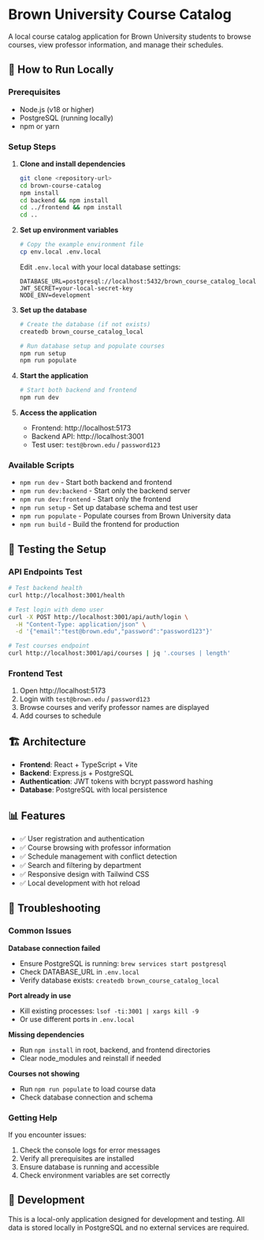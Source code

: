 # Brown University Course Catalog

A local course catalog application for Brown University students to browse courses, view professor information, and manage their schedules.

## 🚀 How to Run Locally

### Prerequisites
- Node.js (v18 or higher)
- PostgreSQL (running locally)
- npm or yarn

### Setup Steps

1. **Clone and install dependencies**
   ```bash
   git clone <repository-url>
   cd brown-course-catalog
   npm install
   cd backend && npm install
   cd ../frontend && npm install
   cd ..
   ```

2. **Set up environment variables**
   ```bash
   # Copy the example environment file
   cp env.local .env.local
   ```
   
   Edit `.env.local` with your local database settings:
   ```
   DATABASE_URL=postgresql://localhost:5432/brown_course_catalog_local
   JWT_SECRET=your-local-secret-key
   NODE_ENV=development
   ```

3. **Set up the database**
   ```bash
   # Create the database (if not exists)
   createdb brown_course_catalog_local
   
   # Run database setup and populate courses
   npm run setup
   npm run populate
   ```

4. **Start the application**
   ```bash
   # Start both backend and frontend
   npm run dev
   ```

5. **Access the application**
   - Frontend: http://localhost:5173
   - Backend API: http://localhost:3001
   - Test user: `test@brown.edu` / `password123`

### Available Scripts

- `npm run dev` - Start both backend and frontend
- `npm run dev:backend` - Start only the backend server
- `npm run dev:frontend` - Start only the frontend
- `npm run setup` - Set up database schema and test user
- `npm run populate` - Populate courses from Brown University data
- `npm run build` - Build the frontend for production

## 🧪 Testing the Setup

### API Endpoints Test
```bash
# Test backend health
curl http://localhost:3001/health

# Test login with demo user
curl -X POST http://localhost:3001/api/auth/login \
  -H "Content-Type: application/json" \
  -d '{"email":"test@brown.edu","password":"password123"}'

# Test courses endpoint
curl http://localhost:3001/api/courses | jq '.courses | length'
```

### Frontend Test
1. Open http://localhost:5173
2. Login with `test@brown.edu` / `password123`
3. Browse courses and verify professor names are displayed
4. Add courses to schedule

## 🏗️ Architecture

- **Frontend**: React + TypeScript + Vite
- **Backend**: Express.js + PostgreSQL
- **Authentication**: JWT tokens with bcrypt password hashing
- **Database**: PostgreSQL with local persistence

## 📊 Features

- ✅ User registration and authentication
- ✅ Course browsing with professor information
- ✅ Schedule management with conflict detection
- ✅ Search and filtering by department
- ✅ Responsive design with Tailwind CSS
- ✅ Local development with hot reload

## 🔧 Troubleshooting

### Common Issues

**Database connection failed**
- Ensure PostgreSQL is running: `brew services start postgresql`
- Check DATABASE_URL in `.env.local`
- Verify database exists: `createdb brown_course_catalog_local`

**Port already in use**
- Kill existing processes: `lsof -ti:3001 | xargs kill -9`
- Or use different ports in `.env.local`

**Missing dependencies**
- Run `npm install` in root, backend, and frontend directories
- Clear node_modules and reinstall if needed

**Courses not showing**
- Run `npm run populate` to load course data
- Check database connection and schema

### Getting Help

If you encounter issues:
1. Check the console logs for error messages
2. Verify all prerequisites are installed
3. Ensure database is running and accessible
4. Check environment variables are set correctly

## 📝 Development

This is a local-only application designed for development and testing. All data is stored locally in PostgreSQL and no external services are required.
